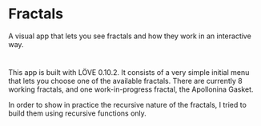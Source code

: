 # Fractals
A visual app that lets you see fractals and how they work in an interactive way.

#

This app is built with LÖVE 0.10.2. It consists of a very simple initial menu that lets you choose one of the available fractals. There are currently 8 working fractals, and one work-in-progress fractal, the Apollonina Gasket.

In order to show in practice the recursive nature of the fractals, I tried to build them using recursive functions only.
